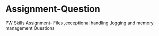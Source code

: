 # Assignment-Question
PW Skills  Assignment- Files ,exceptional handling ,logging and memory management Questions
